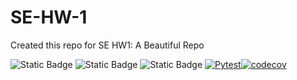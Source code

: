 # SE-HW-1
Created this repo for SE HW1: A Beautiful Repo

![Static Badge](https://img.shields.io/badge/Language-Python-blue)
![Static Badge](https://img.shields.io/badge/License-Mozilla_Public_License_2.0-green)
![Static Badge](https://img.shields.io/badge/Platform-Linux-red)
[![Pytest](https://github.com/SE-Fall2024/SE-HW-1/actions/workflows/Runtestsandcodecov.yml/badge.svg)](https://github.com/SE-Fall2024/SE-HW-1/actions/workflows/Runtestsandcodecov.yml)[![codecov](https://codecov.io/gh/SE-Fall2024/SE-HW-1/graph/badge.svg?token=58L5fMHfO3)](https://codecov.io/gh/SE-Fall2024/SE-HW-1)
